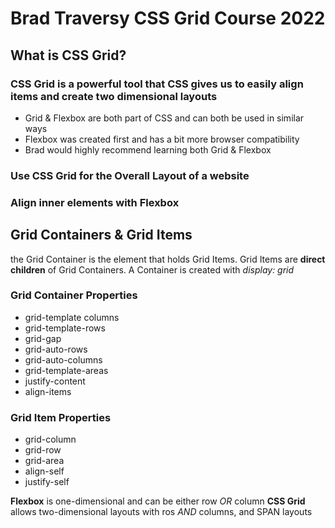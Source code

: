 # Brad Traversy CSS Grid Course 2022

## What is CSS Grid?

### CSS Grid is a powerful tool that CSS gives us to easily align items and create two dimensional layouts

- Grid & Flexbox are both part of CSS and can both be used in similar ways
- Flexbox was created first and has a bit more browser compatibility
- Brad would highly recommend learning both Grid & Flexbox

### Use CSS Grid for the Overall Layout of a website
### Align inner elements with Flexbox

## Grid Containers & Grid Items
the Grid Container is the element that holds Grid Items. Grid Items are **direct children** of Grid Containers. A Container is created with _display: grid_

### Grid Container Properties
- grid-template columns
- grid-template-rows
- grid-gap
- grid-auto-rows
- grid-auto-columns
- grid-template-areas
- justify-content
- align-items

### Grid Item Properties
- grid-column
- grid-row
- grid-area
- align-self
- justify-self

**Flexbox** is one-dimensional and can be either row _OR_ column
**CSS Grid** allows two-dimensional layouts with ros _AND_ columns, and SPAN layouts
